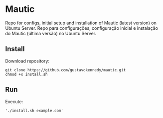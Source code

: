 # Mautic
Repo for configs, initial setup and installation of Mautic (latest version) on Ubuntu Server. 
Repo para configurações, configuração inicial e instalação do Mautic (última versão) no Ubuntu Server.

## Install
Download repository:

```shell
git clone https://github.com/gustavokennedy/mautic.git
chmod +x install.sh
```

## Run
Execute:

```shell
'./install.sh example.com'
```
